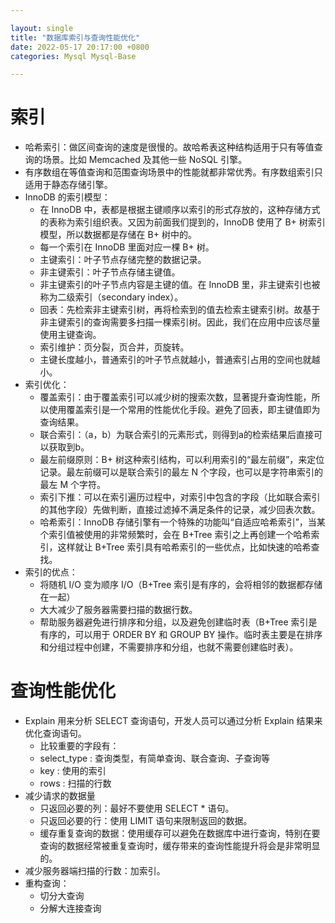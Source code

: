 ```yaml
---

layout: single  
title: "数据库索引与查询性能优化"  
date: 2022-05-17 20:17:00 +0800   
categories: Mysql Mysql-Base

---
```


# 索引

* 哈希索引：做区间查询的速度是很慢的。故哈希表这种结构适用于只有等值查询的场景。比如 Memcached 及其他一些 NoSQL 引擎。
* 有序数组在等值查询和范围查询场景中的性能就都非常优秀。有序数组索引只适用于静态存储引擎。
* InnoDB 的索引模型：
	* 在 InnoDB 中，表都是根据主键顺序以索引的形式存放的，这种存储方式的表称为索引组织表。又因为前面我们提到的，InnoDB 使用了 B+ 树索引模型，所以数据都是存储在 B+ 树中的。
	* 每一个索引在 InnoDB 里面对应一棵 B+ 树。
	* 主键索引：叶子节点存储完整的数据记录。
	* 非主键索引：叶子节点存储主键值。
	* 非主键索引的叶子节点内容是主键的值。在 InnoDB 里，非主键索引也被称为二级索引（secondary index）。
	* 回表：先检索非主键索引树，再将检索到的值去检索主键索引树。故基于非主键索引的查询需要多扫描一棵索引树。因此，我们在应用中应该尽量使用主键查询。
	* 索引维护：页分裂，页合并，页旋转。
	* 主键长度越小，普通索引的叶子节点就越小，普通索引占用的空间也就越小。
* 索引优化：
	* 覆盖索引：由于覆盖索引可以减少树的搜索次数，显著提升查询性能，所以使用覆盖索引是一个常用的性能优化手段。避免了回表，即主键值即为查询结果。
	* 联合索引：（a，b）为联合索引的元素形式，则得到a的检索结果后直接可以获取到b。
	* 最左前缀原则：B+ 树这种索引结构，可以利用索引的“最左前缀”，来定位记录。最左前缀可以是联合索引的最左 N 个字段，也可以是字符串索引的最左 M 个字符。
	* 索引下推：可以在索引遍历过程中，对索引中包含的字段（比如联合索引的其他字段）先做判断，直接过滤掉不满足条件的记录，减少回表次数。
	* 哈希索引：InnoDB 存储引擎有一个特殊的功能叫“自适应哈希索引”，当某个索引值被使用的非常频繁时，会在 B+Tree 索引之上再创建一个哈希索引，这样就让 B+Tree 索引具有哈希索引的一些优点，比如快速的哈希查找。
* 索引的优点：
	* 将随机 I/O 变为顺序 I/O（B+Tree 索引是有序的，会将相邻的数据都存储在一起）
	* 大大减少了服务器需要扫描的数据行数。
	* 帮助服务器避免进行排序和分组，以及避免创建临时表（B+Tree 索引是有序的，可以用于 ORDER BY 和 GROUP BY 操作。临时表主要是在排序和分组过程中创建，不需要排序和分组，也就不需要创建临时表）。

# 查询性能优化

* Explain 用来分析 SELECT 查询语句，开发人员可以通过分析 Explain 结果来优化查询语句。
	* 	比较重要的字段有：
	* 	select_type : 查询类型，有简单查询、联合查询、子查询等
	* 	key : 使用的索引
	* 	rows : 扫描的行数
* 减少请求的数据量
	* 只返回必要的列：最好不要使用 SELECT * 语句。
	* 只返回必要的行：使用 LIMIT 语句来限制返回的数据。
	* 缓存重复查询的数据：使用缓存可以避免在数据库中进行查询，特别在要查询的数据经常被重复查询时，缓存带来的查询性能提升将会是非常明显的。 
* 减少服务器端扫描的行数：加索引。
* 重构查询：
	* 切分大查询
	* 分解大连接查询 